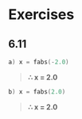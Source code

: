 # Exercises 
## 6.11

```c++
a) x = fabs(-2.0)
```
> **∴ x = 2.0**
```c++
b) x = fabs(2.0)
```
> **∴ x = 2.0**
